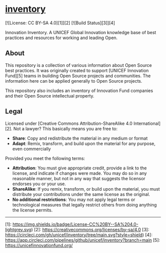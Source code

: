 [inventory][0]
==============

[![License: CC BY-SA 4.0][1]][2]
[![Build Status][3]][4]

Innovation Inventory.
A UNICEF Global Innovation knowledge base of best practices and resources for working and leading Open.


## About

This repository is a collection of various information about Open Source best practices.
It was originally created to support [UNICEF Innovation Fund][5] teams in building Open Source projects and communities.
The information here can be applied generally to Open Source projects.

This repository also includes an inventory of Innovation Fund companies and their Open Source intellectual property.


## Legal

Licensed under [Creative Commons Attribution-ShareAlike 4.0 International][2].
Not a lawyer?
This basically means you are free to:

* **Share**:
  Copy and redistribute the material in any medium or format
* **Adapt**:
  Remix, transform, and build upon the material for any purpose, even commercially

Provided you meet the following terms:

* **Attribution**:
  You must give appropriate credit, provide a link to the license, and indicate if changes were made.
  You may do so in any reasonable manner, but not in any way that suggests the licensor endorses you or your use.
* **ShareAlike**:
  If you remix, transform, or build upon the material, you must distribute your contributions under the same license as the original.
* **No additional restrictions**:
  You may not apply legal terms or technological measures that legally restrict others from doing anything the license permits.


---
[0]: https://unicef.github.io/inventory/
[1]: https://img.shields.io/badge/License-CC%20BY--SA%204.0-lightgrey.svg)
[2]: https://creativecommons.org/licenses/by-sa/4.0
[3]: https://circleci.com/gh/unicef/inventory/tree/main.svg?style=shield)
[4]: https://app.circleci.com/pipelines/github/unicef/inventory?branch=main
[5]: https://unicefinnovationfund.org/
